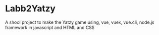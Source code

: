# Labb2Yatzy
A shool project to make the Yatzy game using, vue, vuex, vue.cli, node.js framework in javascript and HTML and CSS
